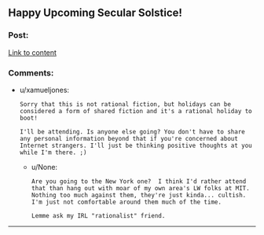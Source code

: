 ## Happy Upcoming Secular Solstice!

### Post:

[Link to content](http://www.humanistculture.com/)

### Comments:

- u/xamueljones:
  ```
  Sorry that this is not rational fiction, but holidays can be considered a form of shared fiction and it's a rational holiday to boot!

  I'll be attending. Is anyone else going? You don't have to share any personal information beyond that if you're concerned about Internet strangers. I'll just be thinking positive thoughts at you while I'm there. ;)
  ```

  - u/None:
    ```
    Are you going to the New York one?  I think I'd rather attend that than hang out with moar of my own area's LW folks at MIT.  Nothing too much against them, they're just kinda... cultish.  I'm just not comfortable around them much of the time.

    Lemme ask my IRL "rationalist" friend.
    ```

---

